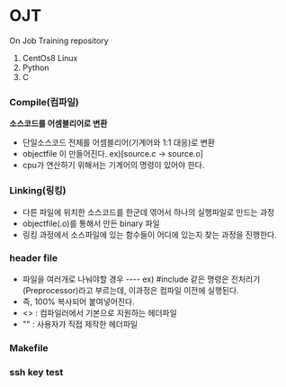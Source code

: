 # OJT
On Job Training repository

1. CentOs8 Linux
2. Python
3. C


### Compile(컴파일)

**소스코드를 어셈블리어로 변환**
- 단일소스코드 전체를 어셈블리어(기계어와 1:1 대응)로 변환
- objectfile 이 만들어진다. ex)[source.c -> source.o]
- cpu가 연산하기 위해서는 기계어의 명령이 있어야 한다.

### Linking(링킹)
- 다른 파일에 위치한 소스코드를 한군데 엮어서 하나의 실행파일로 만드는 과정
- objectfile(.o)를 통해서 만든 binary 파일
- 링킹 과정에서 소스파일에 있는 함수들이 어디에 있는지 찾는 과정을 진행한다.

### header file
- 파일을 여러개로 나눠야할 경우
---- ex) #include 같은 명령은 전처리기(Preprocessor)라고 부르는데, 이과정은 컴파일 이전에 실행된다.
- 즉, 100% 복사되어 붙여넣어진다.
- <> : 컴파일러에서 기본으로 지원하는 헤더파일
- "" : 사용자가 직접 제작한 헤더파일

### Makefile



### ssh key test
